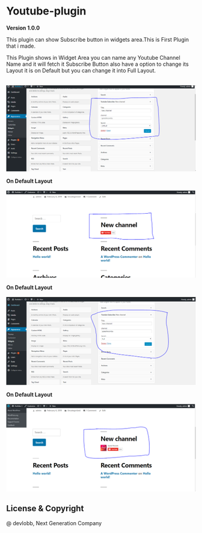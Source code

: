 # Youtube-plugin

**Version 1.0.0**

This plugin can show Subscribe button in widgets area.This is First Plugin that i made.

This Plugin shows in Widget Area you can name any Youtube Channel Name and it will fetch it Subscribe Button also have a option to change its Layout it is on Default but you can change it into Full Layout.
<br><br>

<img src="images/3.PNG">

**On Default Layout**
<br><br>
<img src="images/4.PNG">

**On Default Layout**
<br><br>
<img src="images/2.PNG">

**On Default Layout**
<br><br>
<img src="images/1.PNG">

## License & Copyright

@ devlobb, Next Generation Company
